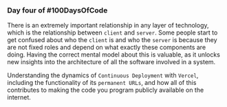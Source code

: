 ### Day four of #100DaysOfCode

There is an extremely important relationship in any layer of technology, which is the relationship between `client` and `server`. Some people start to get confused about who the `client` is and who the `server` is because they are not fixed roles and depend on what exactly these components are doing. Having the correct mental model about this is valuable, as it unlocks new insights into the architecture of all the software involved in a system.

Understanding the dynamics of `Continuous Deployment` with `Vercel`, including the functionality of its `permanent URLs`, and how all of this contributes to making the code you program publicly available on the internet.

